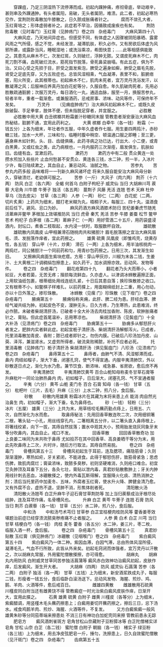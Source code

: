 <!-- { "loadSidebar": true } -->
　　穿踝疽，乃足三阴湿热下流停滞而成。初起内踝肿痛，疼彻骨底，举动艰辛，甚则串及外踝通肿。有头者属阳，易破，无头者属阴，难溃。此二者，初起必寒热交作，宜荆防败毒散加牛膝散之，日久脓成胀痛者针之。
　　腐而不敛孔大者，玉红膏培之；形体虚弱者补之。此症若不早治，因循致成废疾也有矣。
　　荆防败毒散（见时毒门）玉红膏（见肿疡门）卷之四　杂疮毒门
　　大麻风第四十八
　　大麻风症，乃天地间异症也。但感受不同，有体虚之人因骤被阴阳暴晒、露雾风雨之气所侵，感之不觉，未经发泄，凝滞肌肤，积久必作。又有房欲后体虚为风邪所袭，或露卧当风，睡眠湿地；或洗浴乘凉，希图快意；……此等相感俱能致之。其患先从麻木不仁，次发红斑，久则破烂，浮肿无脓。又谓皮死麻木不仁，肉死刀割不痛，血死破烂流水，筋死指节脱落，骨死鼻梁崩塌。有此五症，俱为不治。又曰心受之先损于目，肝受之面发紫泡，脾受之遍身如癣，肺受之眉毛先脱，肾受之足底先穿，又为五败症也。总皆风湿相乘，气血凝滞，表里不和，脏腑痞塞，阳火所变，此其根蒂也。初起麻木不仁，肌肉未死者，宜万灵丹洗浴发汗，以散凝滞之风；后服神应养真丹加白花蛇等分，久服自愈。年久肌破肉死者，先用必胜散疏通脏腑；次服万灵丹，每日酒化一丸，通适血脉，服至一月，换服苦参丸，轻者半年，重者一载渐愈。或兼服酒药，忌戒房事、浓味、动风等件，可保终年不发矣。
　　
　　万灵丹
　　（见痈疽肿疡门）治大麻风初起麻木不仁，或既久皮肤破裂、手足拳挛，肢体不便，但未指脱足穿者，并宜服之。
　　
　　必胜散
　　必胜散中用大黄 白丑槟榔共粉霜姜汁砂糖同末服 管教患者渐安康治大麻风血热秘结，脏腑不通，宜用此药利之。
　　大黄 槟榔 白牵牛（各一钱） 粉霜（一钱五分）上各为细末，年壮者作五服，中年久虚者作七服。用生姜四两捣汁，赤砂糖三钱，加水一大杯，三味和匀，临睡时腹中稍空、顿温通口服之即睡；至三更，遍身麻木如针刺，头、目、齿缝俱痛，此药寻病之功已达，行出大、小二便，或青白黑黄，又或红虫之类，此乃病根也，一月内服药三次渐痊，眉发俱生，肌肤如旧。齿缝有血，宜漱后药。
　　
　　漱药方
　　漱药方中有二般 贯众黄连一处攒水煎加入些些片 止血何愁甚不安贯众、黄连各三钱，水二钟，煎一半，入冰片少许，每日陆续漱之，其血自止，兼忌动风、油腻之物。
　　
　　苦参丸
　　苦参丸内药多般 品味难将一一刊新久麻风诸坏症 将来久服自能安治大麻风毋分新久，穿破溃烂，老幼俱可服之。
　　苦参（一斤） 大风子（肉六两） 荆芥（十六两） 防风 白芷（各六两） 全蝎 何首乌 白附子枸杞子 威灵仙 当归 大胡麻川芎 蒺藜 大皂角 川牛膝 牛蒡子 独活（各五两） 蔓荆子 风藤 羌活 连翘 苍术 天麻 杜仲草乌（泡去皮尖） 甘草（各三两） 人参（一两） 砂仁（二两） 白花蛇（二两，切片炙黄）上药共为细末，醋打老米糊为丸，梧桐子大，每服三、四十丸，温酒食前后任下。避风、忌口为妙。
　　麻风药酒方麻风酒膝术防归 苦杞姜秦虎节随羌活萆麻并鳖甲 茅根加上效堪推防风 当归 虎骨 秦艽 羌活 苦参 牛膝 姜蚕 松节 鳖甲 苍术 枸杞子 白茅根（各二两）萆麻子仁（一两）用好雪酒二十五斤，用药袋盛浸酒内，封坛口，煮香二枝取起，水内浸一伏时，取服数杯自效。
　　
　　雄硫散
　　雄硫散内凤凰皮 山甲相兼滑石随桃肉共和猪胆汁 眉毛脱落擦之宜治大麻风眉毛、须、发脱落作痒者，宜此药擦之。
　　雄黄 硫黄 凤凰皮（即雏鸡壳，烧黄存性，各五钱） 穿山甲（十片，炒黄） 滑石（一两）上各为细末，用半油核桃肉一两捣烂，同公猪胆汁一个同前药和匀，用青纱包药擦之。日用三次，其发渐生如旧。
　　又擦麻风病面生紫块疙瘩。方用：穿山甲灰炒，川椒为末各二钱，生姜汁、土大黄根二汁调稠绢包擦患上，如久药干，加水调擦亦效。忌动风、发物等件。
　　卷之四　杂疮毒门
　　翻花疮第四十九
　　翻花者乃头大而蒂小，小者如豆，大者若菌，无苦无疼；揩损每流鲜血，久亦虚人。以津调冰蛳散遍擦正面，上用软油纸包裹，根蒂细处用线连纸扎紧，十日后其患自落；换珍珠散掺之收口。又有根蒂不小，如鳖棋子样难扎，以前药搽上，用面糊绵纸封上二重，用心勿动，亦以十日外落之，掺珍珠散。
　　冰蛳散（见瘰 门）珍珠散（见下疳门）卷之四　杂疮毒门
　　腋痈第五十
　　腋痈俗称夹痈，此肝、脾二经为患。肝经血滞、脾经气凝共结为肿。初起皮色不变，漫肿无头，日久方疼，乃生寒热，此患难消，终必作脓。未破者柴胡清肝汤，已破者十全大补汤去肉桂加香附、陈皮，软肿胀痛者针之、膏贴。但此症首尾温补，忌用寒凉也。
　　柴胡清肝汤（见鬓疽门）十全大补汤（见溃疡门）卷之四　杂疮毒门
　　胁痈第五十一
　　胁痈多从郁怒肝火者发之，肥胖内实者鲜此症。初起宜栀子清肝汤、柴胡清肝汤解郁泻火。已成者，托里消毒散加青皮、香附；脓已成者即针之，勿伤内膜。已破后八珍汤加丹皮、山萸、泽泻，兼滋肾水。又虚劳所得者，破流臭败稀脓，补托不应者必死。
　　托里消毒散（见肿疡门）栀子清肝汤 柴胡清肝汤（俱见鬓疽门）八珍汤（见溃疡门）卷之四　杂疮毒门
　　鼻痔第五十二
　　鼻痔者，由肺气不清、风湿郁滞而成，鼻内 肉结如榴子，渐大下垂，闭塞孔窍，使气不得宣通。内服辛夷清肺饮，外以 砂散逐日点之，渐化为水乃愈。兼节饮食、断浓味、戒急暴、省房欲，愈后庶不再发。
　　
　　辛夷清肺饮
　　辛夷清肺饮黄芩 百合山栀知母称麦冬甘草石膏等 升麻枇叶一同论治肺热鼻内 肉，初如榴子，日后渐大，闭塞孔窍、气不宣通者服之。
　　辛夷（六分） 黄芩 山栀 麦门冬 百合 石膏 知母（各一钱） 甘草（五分） 枇杷叶（三片，去毛）升麻（三分）上水二钟，煎八分，食后服。
　　
　　 砂散
　　砂散内用雄黄 粉霜冰片在其藏为末将来患上点 能消 肉自然光治鼻生 肉，初如榴子，渐大下垂，名为鼻痔也。
　　砂（一钱） 轻粉（三分） 冰片（五厘） 雄黄（三分）上共为末，用草桔咬毛蘸药勤点痔上，日用五、六次，自然渐化为水而愈。
　　取鼻痔秘法：先用回香草散连吹二次，次用细铜箸二根，箸头钻一小孔，用丝线穿孔内，二箸相离五分许，以二箸头直入鼻痔根上，将箸线绞紧，向下一拔，其痔自然拔落；置水中观其大小，预用胎发烧灰同象牙末等分吹鼻内，其血自止。戒口不发。
　　
　　回香草散
　　回回香草散奇功 加上良姜二味同为末共吹于鼻痔 尤如拾芥在其中回香草、高良姜晒干等分为末，用此先吹鼻痔上二次，片时许，随后方行取法，其痔自然易脱。
　　卷之四　杂疮毒门
　　骨槽风第五十三
　　骨槽风初起生于耳前，连及腮项，痛隐筋骨；久则渐渐漫肿，寒热如疟，牙关紧闭，不能进食。此得于郁怒伤肝，致筋骨紧急；思虑伤脾，致肌肉腐烂；膏粱浓味，致脓多臭秽。初则坚硬难消，久则疮口难合。初宜艾灸肿顶及耳垂下五分，各灸七壮，膏贴以泄内毒，真君妙贴散敷肿上；牙关内肿用线针刺去恶血，冰硼散搽之，使内外毒瓦斯得解，宜服降火化痰、清热消肿之剂；溃后当托里药中加麦冬、五味，外腐者玉红膏，使水升火降、脾健金清乃愈。又有外腐不合，虚热不退，坚肿不消，形焦体削者死。
　　
　　清阳散火汤
　　清阳散火汤翘芩 白芷升麻牛子迎石膏甘草荆防等 加上当归蒺藜成治牙根尽处结肿，连及耳项作痛，名骨槽风也。
　　升麻 白芷 黄芩 牛蒡子 连翘 石膏 防风 当归 荆芥 白蒺藜（各一钱） 甘草（五分）水二钟，煎八分，食后服。
　　
　　中和汤
　　中和汤芍术芎归 甘草参 白芷宜桔梗肉桂防风等 藿香姜枣效堪题治前症已经穿溃流脓臭秽疼痛不止者服之。
　　人参 黄 白术 白芷 川芎 当归 甘草 桔梗白芍（各一钱） 肉桂 麦冬 藿香（各五分）水二钟，姜三片，枣二枚，临服入酒一杯，食后服。
　　卷之四　杂疮毒门
　　骨槽风第五十三
　　真君妙贴散 玉红膏（俱见肿疡门）冰硼散（见咽喉门）卷之四　杂疮毒门
　　紫白癜风第五十四
　　紫白癜风乃一体二种。紫因血滞，白因气滞，总由热体风湿所侵，凝滞毛孔，气血不行所致，此皆从外来矣。初起毛窍闭而体强者，宜万灵丹以汗散之，次以胡麻丸常服，外用蜜陀僧散搽擦，亦可得愈。
　　
　　胡麻丸
　　胡麻丸内用防风 白附威灵甘草同苦参独活菖蒲等 癜风赤白效神功治癜风初起，皮肤作痒，后发癜风，渐生开大者。
　　大胡麻（四两） 防风 威灵仙 石菖蒲 苦参（各二两） 白附子 独活（各一两） 甘草（五钱）上为细末，新安酒浆跌成丸子，每服二钱，形瘦者一钱五分，食后临卧白滚汤送下。忌动风发物、海腥、煎炒、鸡、鹅、羊肉、火酒等件，愈后戒百日。
　　
　　雌雄四黄散
　　雌雄散用石硫黄 川槿皮同白附当还有雌黄饶不得 管教癜症一时光治紫白癜风皮肤作痒，日渐开大，宜用此搽之。
　　石黄 雄黄 硫黄 白附子 雌黄 川槿皮（各等分）上为细末，紫癜醋调，用竖槿木毛头蘸药擦患上；白癜用姜切开蘸药擦之，擦后三日，忌下汤水。戒食鸡鹅羊肉、煎炒、海腥、火酒等件，不复发。
　　又方白癜紫癜一般风 雄黄朱砂等分同茄蒂端来擦患处 不消三日有神功白加蛇壳同来擦 管教前患永无踪
　　肥皂方
　　癜风酒刺雀斑方 皂角甘松山奈藏附子豆粉獐冰等 白芷陀僧楮实详皂角 甘松 山奈 白芷（各二钱） 蜜陀僧 白附子 朝脑（各一钱） 楮实子 绿豆粉（各三钱）上为细末，用去净皮弦肥皂一斤，捶匀，洗擦患上，日久自效蜜陀僧散（见汗斑门）卷之四　杂疮毒门
　　齿病第五十五
